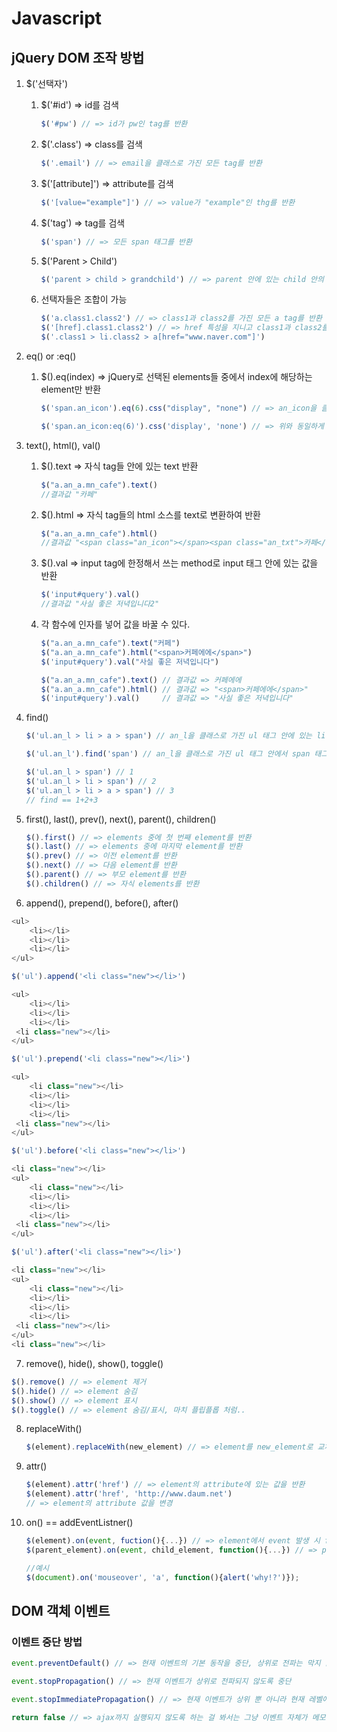 # Javascript

## jQuery DOM 조작 방법
1. $('선택자')
   1. $('#id') => id를 검색

      ```javascript
      $('#pw') // => id가 pw인 tag를 반환
      ```

   2. $('.class') => class를 검색

      ```javascript
      $('.email') // => email을 클래스로 가진 모든 tag를 반환
      ```

   3. $('[attribute]') => attribute를 검색

      ```javascript
      $('[value="example"]') // => value가 "example"인 thg를 반환 
      ```

   4. $('tag') => tag를 검색

      ```javascript
      $('span') // => 모든 span 태그를 반환
      ```

   5. $('Parent > Child')

      ```javascript
      $('parent > child > grandchild') // => parent 안에 있는 child 안의 grandchild를 반환
      ```

   6. 선택자들은 조합이 가능

      ```javascript
      $('a.class1.class2') // => class1과 class2를 가진 모든 a tag를 반환
      $('[href].class1.class2') // => href 특성을 지니고 class1과 class2를 가진 모든 tag를 반환
      $('.class1 > li.class2 > a[href="www.naver.com"]')
      ```

2. eq() or :eq()

   1. $().eq(index) => jQuery로 선택된 elements들 중에서 index에 해당하는 element만 반환

      ```javascript 
      $('span.an_icon').eq(6).css("display", "none") // => an_icon을 클래스로 가진 span 태그들 중에서 7번째 태그에 접근해서 style="display: none"을 설정해줌
      ```

      ```javascript
      $('span.an_icon:eq(6)').css('display', 'none') // => 위와 동일하게 동작
      ```

3. text(), html(), val()

   1. $().text => 자식 tag들 안에 있는 text 반환

      ```javascript
      $("a.an_a.mn_cafe").text()
      //결과값 "카페"
      ```

   2. $().html => 자식 tag들의 html 소스를 text로 변환하여 반환

      ```javascript
      $("a.an_a.mn_cafe").html()
      //결과값 "<span class="an_icon"></span><span class="an_txt">카페</span>"
      ```

   3. $().val => input tag에 한정해서 쓰는 method로 input 태그 안에 있는 값을 반환

      ```javascript
      $('input#query').val()
      //결과값 "사실 좋은 저녁입니다2"
      ```

   4. 각 함수에 인자를 넣어 값을 바꿀 수 있다.

      ```javascript
      $("a.an_a.mn_cafe").text("커페")
      $("a.an_a.mn_cafe").html("<span>커페에에</span>")
      $('input#query').val("사실 좋은 저녁입니다")
      
      $("a.an_a.mn_cafe").text() // 결과값 => 커페에에
      $("a.an_a.mn_cafe").html() // 결과값 => "<span>커페에에</span>"
      $('input#query').val()     // 결과값 => "사실 좋은 저녁입니다"
      ```

4. find()

   ```javascript
   $('ul.an_l > li > a > span') // an_l을 클래스로 가진 ul 태그 안에 있는 li 태그 안에 있는 a 태그 안에 있는 span 태그들을 전부 찾아서 반환
   
   $('ul.an_l').find('span') // an_l을 클래스로 가진 ul 태그 안에서 span 태그들을 전부 찾아서 반환
   
   $('ul.an_l > span') // 1
   $('ul.an_l > li > span') // 2
   $('ul.an_l > li > a > span') // 3
   // find == 1+2+3
   ```

5. first(), last(), prev(), next(), parent(), children()

   ```javascript
   $().first() // => elements 중에 첫 번째 element를 반환
   $().last() // => elements 중에 마지막 element를 반환
   $().prev() // => 이전 element를 반환
   $().next() // => 다음 element를 반환
   $().parent() // => 부모 element를 반환
   $().children() // => 자식 elements를 반환
   ```

6.  append(), prepend(), before(), after()

   ```javascript
   <ul>
       <li></li>
       <li></li>
       <li></li>
   </ul>
   
   $('ul').append('<li class="new"></li>')
   
   <ul>
       <li></li>
       <li></li>
       <li></li>
   	<li class="new"></li>
   </ul>
   
   $('ul').prepend('<li class="new"></li>')
   
   <ul>
       <li class="new"></li>
       <li></li>
       <li></li>
       <li></li>
   	<li class="new"></li>
   </ul>
   
   $('ul').before('<li class="new"></li>')
   
   <li class="new"></li>
   <ul>
       <li class="new"></li>
       <li></li>
       <li></li>
       <li></li>
   	<li class="new"></li>
   </ul>
   
   $('ul').after('<li class="new"></li>')
   
   <li class="new"></li>
   <ul>
       <li class="new"></li>
       <li></li>
       <li></li>
       <li></li>
   	<li class="new"></li>
   </ul>
   <li class="new"></li>
   ```

7.  remove(), hide(), show(), toggle()

   ```javascript
   $().remove() // => element 제거
   $().hide() // => element 숨김
   $().show() // => element 표시
   $().toggle() // => element 숨김/표시, 마치 플립플롭 처럼..
   ```

8. replaceWith()

   ```javascript
   $(element).replaceWith(new_element) // => element를 new_element로 교체
   ```

9. attr()

   ```javascript
   $(element).attr('href') // => element의 attribute에 있는 값을 반환
   $(element).attr('href', 'http://www.daum.net')
   // => element의 attribute 값을 변경
   ```

10. on() == addEventListner()

    ```javascript
    $(element).on(event, fuction(){...}) // => element에서 event 발생 시 function() 실행
    $(parent_element).on(event, child_element, function(){...}) // => parent_element 안에 있는 child_element에서 event 발생시 function(){} 실행 => delegated event handler
    
    //예시
    $(document).on('mouseover', 'a', function(){alert('why!?')});
    ```

    

## DOM 객체 이벤트 

### 이벤트 중단 방법

```javascript
event.preventDefault() // => 현재 이벤트의 기본 동작을 중단, 상위로 전파는 막지 않음

event.stopPropagation() // => 현재 이벤트가 상위로 전파되지 않도록 중단

event.stopImmediatePropagation() // => 현재 이벤트가 상위 뿐 아니라 현재 레벨에 걸린 다른 이벤트도 동작하지 않도록 중단

return false // => ajax까지 실행되지 않도록 하는 걸 봐서는 그냥 이벤트 자체가 메모리에서 내려가는 듯.. return false를 안하면 ajax는 실행 된다..
```

